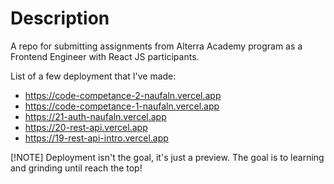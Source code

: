 # Description

A repo for submitting assignments from Alterra Academy program as a Frontend Engineer with React JS participants.

List of a few deployment that I've made:
- https://code-competance-2-naufaln.vercel.app
- https://code-competance-1-naufaln.vercel.app
- https://21-auth-naufaln.vercel.app
- https://20-rest-api.vercel.app
- https://19-rest-api-intro.vercel.app

[!NOTE] Deployment isn't the goal, it's just a preview. The goal is to learning and grinding until reach the top!
